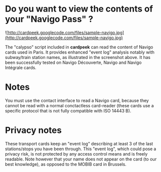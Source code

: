 # Do you want to view the contents of your "Navigo Pass" ? #

![http://cardpeek.googlecode.com/files/sample-navigo.jpg](http://cardpeek.googlecode.com/files/sample-navigo.jpg)

The "calypso" script included in **cardpeek** can read the content of Navigo cards used in Paris. It provides enhanced "event log" analysis notably with subway/train station names, as illustrated in the screenshot above. It has been successfully tested on Navigo Découverte, Navigo and Navigo Intégrale cards.

# Notes #
You must use the contact interface to read a Navigo card, because they cannot be read with a normal conctactless card-reader (these cards use a specific protocol that is not fully compatible with ISO 14443 B).

# Privacy notes #

These transport cards keep an "event log" describing at least 3 of the last stations/stops you have been through. This "event log", which could pose a privacy risk, is not protected by any access control means and is freely readable.
Note however that your name does not appear on the card (to our best knowledge), as opposed to the MOBIB card in Brussels.